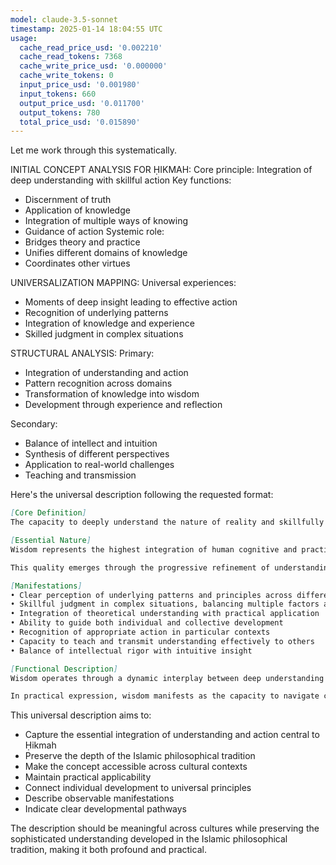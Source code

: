 ```yaml
---
model: claude-3.5-sonnet
timestamp: 2025-01-14 18:04:55 UTC
usage:
  cache_read_price_usd: '0.002210'
  cache_read_tokens: 7368
  cache_write_price_usd: '0.000000'
  cache_write_tokens: 0
  input_price_usd: '0.001980'
  input_tokens: 660
  output_price_usd: '0.011700'
  output_tokens: 780
  total_price_usd: '0.015890'
---
```


Let me work through this systematically.

INITIAL CONCEPT ANALYSIS FOR ḤIKMAH:
Core principle: Integration of deep understanding with skillful action
Key functions: 
- Discernment of truth
- Application of knowledge
- Integration of multiple ways of knowing
- Guidance of action
Systemic role: 
- Bridges theory and practice
- Unifies different domains of knowledge
- Coordinates other virtues

UNIVERSALIZATION MAPPING:
Universal experiences:
- Moments of deep insight leading to effective action
- Recognition of underlying patterns
- Integration of knowledge and experience
- Skilled judgment in complex situations

STRUCTURAL ANALYSIS:
Primary:
- Integration of understanding and action
- Pattern recognition across domains
- Transformation of knowledge into wisdom
- Development through experience and reflection

Secondary:
- Balance of intellect and intuition
- Synthesis of different perspectives
- Application to real-world challenges
- Teaching and transmission

Here's the universal description following the requested format:

```markdown
[Core Definition]
The capacity to deeply understand the nature of reality and skillfully apply this understanding in action, combining intellectual clarity, intuitive insight, and practical judgment to navigate complexity and guide both individual and collective development toward flourishing.

[Essential Nature]
Wisdom represents the highest integration of human cognitive and practical capabilities, manifesting as the ability to perceive truth deeply and act skillfully in accordance with this perception. It encompasses both universal understanding and particular judgment, combining theoretical knowledge with practical experience, rational analysis with intuitive insight, and individual discernment with compassionate consideration of the whole.

This quality emerges through the progressive refinement of understanding through experience, reflection, and application, developing into an embodied capacity for skillful navigation of life's complexities. It represents not just accumulated knowledge, but transformed understanding that has become an integral part of one's way of being and acting in the world.

[Manifestations]
• Clear perception of underlying patterns and principles across different domains of life
• Skillful judgment in complex situations, balancing multiple factors and perspectives
• Integration of theoretical understanding with practical application
• Ability to guide both individual and collective development
• Recognition of appropriate action in particular contexts
• Capacity to teach and transmit understanding effectively to others
• Balance of intellectual rigor with intuitive insight

[Functional Description]
Wisdom operates through a dynamic interplay between deep understanding and skilled action, continuously refining both through their interaction. It develops through the progressive integration of different ways of knowing - theoretical study, practical experience, rational analysis, and intuitive insight - into a unified capacity for understanding and action. This integration enables increasingly subtle perception of reality's nature and increasingly skillful response to its challenges.

In practical expression, wisdom manifests as the capacity to navigate complexity with clarity and skill, making decisions that account for both universal principles and particular circumstances. It enables effective guidance of individual and collective development, teaching that transforms understanding, and action that promotes genuine flourishing. This quality becomes evident in the ability to address challenges with both depth of understanding and practical effectiveness, while maintaining awareness of broader contexts and longer-term implications.
```

This universal description aims to:
- Capture the essential integration of understanding and action central to Ḥikmah
- Preserve the depth of the Islamic philosophical tradition
- Make the concept accessible across cultural contexts
- Maintain practical applicability
- Connect individual development to universal principles
- Describe observable manifestations
- Indicate clear developmental pathways

The description should be meaningful across cultures while preserving the sophisticated understanding developed in the Islamic philosophical tradition, making it both profound and practical.